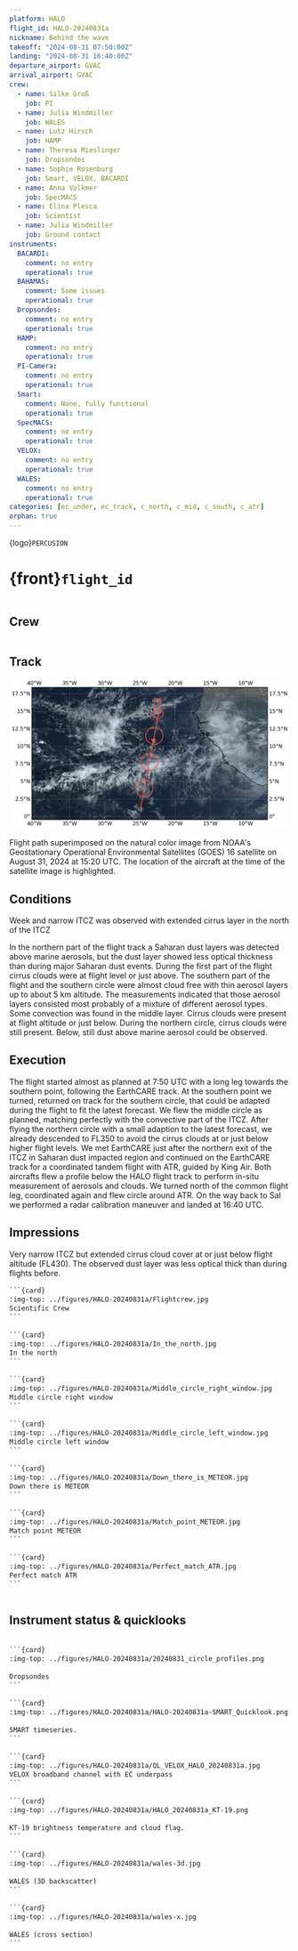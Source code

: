 ```yaml
---
platform: HALO
flight_id: HALO-20240831a
nickname: Behind the wave
takeoff: "2024-08-31 07:50:00Z"
landing: "2024-08-31 16:40:00Z"
departure_airport: GVAC
arrival_airport: GVAC
crew:
  - name: Silke Groß
    job: PI
  - name: Julia Windmiller
    job: WALES
  - name: Lutz Hirsch
    job: HAMP
  - name: Theresa Mieslinger
    job: Dropsondes
  - name: Sophie Rosenburg
    job: Smart, VELOX, BACARDI
  - name: Anna Volkmer
    job: SpecMACS
  - name: Elina Plesca
    job: Scientist
  - name: Julia Windmiller
    job: Ground contact
instruments:
  BACARDI:
    comment: no entry
    operational: true
  BAHAMAS:
    comment: Some issues
    operational: true
  Dropsondes:
    comment: no entry
    operational: true
  HAMP:
    comment: no entry
    operational: true
  PI-Camera:
    comment: no entry
    operational: true
  Smart:
    comment: None, fully functional
    operational: true
  SpecMACS:
    comment: no entry
    operational: true
  VELOX:
    comment: no entry
    operational: true
  WALES:
    comment: no entry
    operational: true
categories: [ec_under, ec_track, c_north, c_mid, c_south, c_atr]
orphan: true
---
```


{logo}`PERCUSION`

# {front}`flight_id`

```{badges}
```

## Crew

```{crew-list}
```

## Track

![track](../figures/HALO-20240831a/HALO-20240831a-track.jpeg) 

Flight path superimposed on the natural color image from NOAA's Geostationary Operational Environmental Satellites (GOES) 16 satellite on August 31, 2024 at 15:20 UTC. The location of the aircraft at the time of the satellite image is highlighted.

## Conditions

Week and narrow ITCZ was observed with extended cirrus layer in the north of the ITCZ

In the northern part of the flight track a Saharan dust layers was detected above marine aerosols, but the dust layer showed less optical thickness than during major Saharan dust events. During the first part of the flight cirrus clouds were at flight level or just above. The southern part of the flight and the southern circle were almost cloud free with thin aerosol layers up to about 5 km altitude. The measurements indicated that those aerosol layers consisted most probably of a mixture of different aerosol types. Some convection was found in the middle layer. Cirrus clouds were present at flight altitude or just below. During the northern circle, cirrus clouds were still present. Below, still dust above marine aerosol could be observed.


## Execution

The flight started almost as planned at 7:50 UTC with a long leg towards the southern point, following the EarthCARE track. At the southern point we turned, returned on track for the southern circle, that could be adapted during the flight to fit the latest forecast. We flew the middle circle as planned, matching perfectly with the convective part of the ITCZ. After flying the northern circle with a small adaption to the latest forecast, we already descended to FL350 to avoid the cirrus clouds at or just below higher flight levels. We met EarthCARE just after the northern exit of the ITCZ in Saharan dust impacted region and continued on the EarthCARE track for a coordinated tandem flight with ATR, guided by King Air. Both aircrafts flew a profile below the HALO flight track to perform in-situ measurement of aerosols and clouds. We turned north of the common flight leg, coordinated again and flew circle around ATR. On the way back to Sal we performed a radar calibration maneuver and landed at 16:40 UTC.

## Impressions

Very narrow ITCZ but extended cirrus cloud cover at or just below flight altitude (FL430). The observed dust layer was less optical thick than during flights before.



````{card-carousel} 2
```{card}
:img-top: ../figures/HALO-20240831a/Flightcrew.jpg
Scientific Crew
```

```{card}
:img-top: ../figures/HALO-20240831a/In_the_north.jpg
In the north
```

```{card}
:img-top: ../figures/HALO-20240831a/Middle_circle_right_window.jpg
Middle circle right window
```

```{card}
:img-top: ../figures/HALO-20240831a/Middle_circle_left_window.jpg
Middle circle left window
```

```{card}
:img-top: ../figures/HALO-20240831a/Down_there_is_METEOR.jpg
Down there is METEOR
```

```{card}
:img-top: ../figures/HALO-20240831a/Match_point_METEOR.jpg
Match point METEOR
```

```{card}
:img-top: ../figures/HALO-20240831a/Perfect_match_ATR.jpg
Perfect match ATR
```


````

## Instrument status & quicklooks

```{instrument-table}
```

````{card-carousel} 2
```{card}
:img-top: ../figures/HALO-20240831a/20240831_circle_profiles.png

Dropsondes
```

```{card}
:img-top: ../figures/HALO-20240831a/HALO-20240831a-SMART_Quicklook.png

SMART timeseries.
```

```{card}
:img-top: ../figures/HALO-20240831a/QL_VELOX_HALO_20240831a.jpg
VELOX broadband channel with EC underpass
```

```{card}
:img-top: ../figures/HALO-20240831a/HALO_20240831a_KT-19.png

KT-19 brightness temperature and cloud flag.
```

```{card}
:img-top: ../figures/HALO-20240831a/wales-3d.jpg

WALES (3D backscatter)
```

```{card}
:img-top: ../figures/HALO-20240831a/wales-x.jpg

WALES (cross section)
```

````
